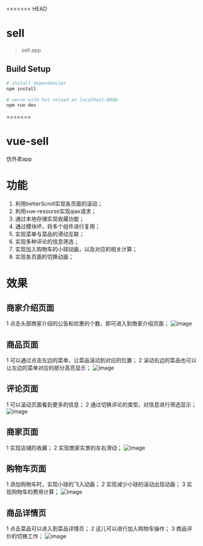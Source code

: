 <<<<<<< HEAD
# sell

> sell app

## Build Setup

``` bash
# install dependencies
npm install

# serve with hot reload at localhost:8080
npm run dev
```
=======
# vue-sell
仿外卖app

# 功能
1. 利用betterScroll实现各页面的滚动；
2. 利用vue-resourse实现ajax请求；
3. 通过本地存储实现收藏功能；
4. 通过模块坏，将多个组件进行复用；
5. 实现菜单与菜品的滑动互联；
6. 实现多种评论的信息筛选；
7. 实现加入购物车的小球动画，以及对应的相关计算；
8. 实现各页面的切换动画；

# 效果
## 商家介绍页面
1 点击头部商家介绍的公告和优惠的个数，即可进入到商家介绍页面；
![image](https://github.com/tfeng-use/vue-sell/blob/master/sell-img/%E5%95%86%E5%AE%B6%E4%BB%8B%E7%BB%8D.gif)
## 商品页面
1 可以通过点击左边的菜单，让菜品滚动到对应的位置；
2 滚动右边的菜品也可以让左边的菜单对应的部分高亮显示；
![image](https://github.com/tfeng-use/vue-sell/blob/master/sell-img/%E5%95%86%E5%93%81%E9%A1%B5.gif)
## 评论页面
1 可以滚动页面看到更多的信息；
2 通过切换评论的类型，对信息进行筛选显示；
![image](https://github.com/tfeng-use/vue-sell/blob/master/sell-img/%E8%AF%84%E8%AE%BA.gif)
## 商家页面
1 实现店铺的收藏；
2 实现商家实景的左右滑动；
![image](https://github.com/tfeng-use/vue-sell/blob/master/sell-img/%E5%95%86%E5%AE%B6.gif)
## 购物车页面
1 添加购物车时，实现小球的飞入动画；
2 实现减少小球的滚动出现动画；
3 实现购物车的费用计算；
![image](https://raw.githubusercontent.com/tfeng-use/vue-sell/master/sell-img/%E8%B4%AD%E7%89%A9%E8%BD%A6.gif)
## 商品详情页
1 点击菜品可以进入到菜品详情页；
2 这儿可以进行加入购物车操作；
3 商品评价的切换工作；
![image](https://github.com/tfeng-use/vue-sell/blob/master/sell-img/%E8%8F%9C%E5%93%81%E8%AF%A6%E6%83%85%E9%A1%B5.gif)
